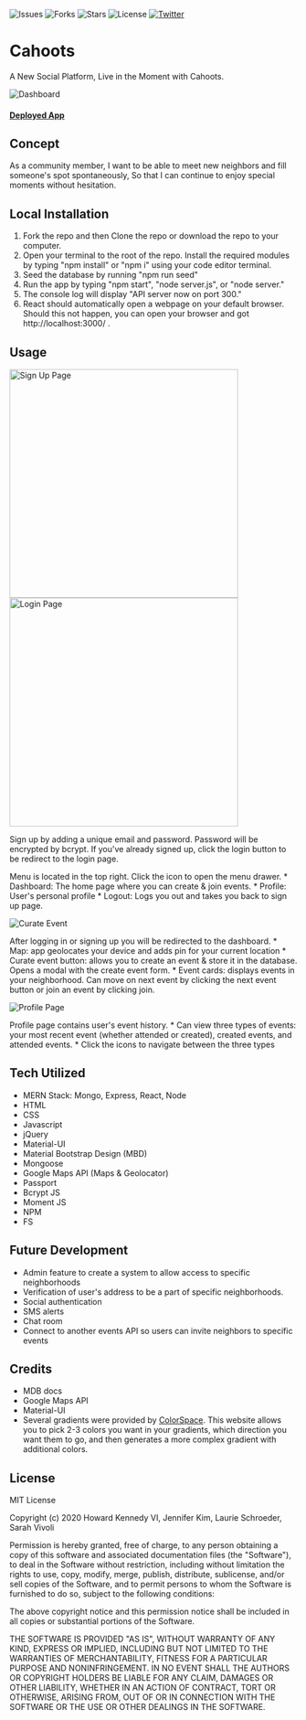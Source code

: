 ![Issues](https://img.shields.io/github/issues/hkennedyvi/event-maker)  ![Forks](https://img.shields.io/github/forks/hkennedyvi/event-maker)  ![Stars](	https://img.shields.io/github/stars/hkennedyvi/event-maker)  ![License](https://img.shields.io/github/license/hkennedyvi/event-maker)  [![Twitter](https://img.shields.io/twitter/url?style=social)](https://twitter.com/intent/tweet?text=Wow:&url=https%3A%2F%2Fimg.shields.io%2Fgithub%2Flicense%2Fhkennedyvi%2Fevent-maker)

# Cahoots
A New Social Platform, 
Live in the Moment with Cahoots.

![Dashboard](https://media.giphy.com/media/W5ZWHQSfmTgOnupLtx/giphy.gif)

#### [Deployed App](https://u-incahoots.herokuapp.com/)

## Concept
As a community member,
I want to be able to meet new neighbors and fill someone's spot spontaneously,
So that I can continue to enjoy special moments without hesitation.

## Local Installation
1. Fork the repo and then Clone the repo or download the repo to your computer. 
2. Open your terminal to the root of the repo. Install the required modules by typing "npm install" or "npm i" using your code editor terminal.
3. Seed the database by running "npm run seed"
4. Run the app by typing "npm start", "node server.js", or "node server."
5. The console log will display "API server now on port 300."
6. React should automatically open a webpage on your default browser. Should this not happen, you can open your browser and got http://localhost:3000/ .


## Usage
<img src="./readme-assets/sign-up" alt="Sign Up Page" width="400"/>  <img src="./readme-assets/login" alt="Login Page" width="400"/>

Sign up by adding a unique email and password. Password will be encrypted by bcrypt. If you've already signed up, click the login button to be redirect to the login page.

Menu is located in the top right. Click the icon to open the menu drawer. 
    * Dashboard: The home page where you can create & join events. 
    * Profile: User's personal profile 
    * Logout: Logs you out and takes you back to sign up page.

![Curate Event](https://media.giphy.com/media/QYLUpwxaDDi8XZl8no/giphy.gif)

After logging in or signing up you will be redirected to the dashboard.
    * Map: app geolocates your device and adds pin for your current location
    * Curate event button: allows you to create an event & store it in the database. Opens a modal with the create event form. 
    * Event cards: displays events in your neighborhood. Can move on next event by clicking the next event button or join an event by clicking join. 

![Profile Page](https://media.giphy.com/media/VeI1Mq1ch8h1F68FkI/giphy.gif)

Profile page contains user's event history.
    * Can view three types of events: your most recent event (whether attended or created), created events, and attended events.
    * Click the icons to navigate between the three types


## Tech Utilized
* MERN Stack: Mongo, Express, React, Node
* HTML
* CSS
* Javascript
* jQuery
* Material-UI
* Material Bootstrap Design (MBD)
* Mongoose
* Google Maps API (Maps & Geolocator)
* Passport
* Bcrypt JS
* Moment JS
* NPM
* FS


## Future Development
* Admin feature to create a system to allow access to specific neighborhoods
* Verification of user's address to be a part of specific neighborhoods.
* Social authentication
* SMS alerts
* Chat room
* Connect to another events API so users can invite neighbors to specific events


## Credits
* MDB docs
* Google Maps API
* Material-UI
* Several gradients were provided by [ColorSpace](https://mycolor.space/). This website allows you to pick 2-3 colors you want in your gradients, which direction you want them to go, and then generates a more complex gradient with additional colors. 


## License

MIT License

Copyright (c) 2020 Howard Kennedy VI, Jennifer Kim, Laurie Schroeder, Sarah Vivoli

Permission is hereby granted, free of charge, to any person obtaining a copy
of this software and associated documentation files (the "Software"), to deal
in the Software without restriction, including without limitation the rights
to use, copy, modify, merge, publish, distribute, sublicense, and/or sell
copies of the Software, and to permit persons to whom the Software is
furnished to do so, subject to the following conditions:

The above copyright notice and this permission notice shall be included in all
copies or substantial portions of the Software.

THE SOFTWARE IS PROVIDED "AS IS", WITHOUT WARRANTY OF ANY KIND, EXPRESS OR
IMPLIED, INCLUDING BUT NOT LIMITED TO THE WARRANTIES OF MERCHANTABILITY,
FITNESS FOR A PARTICULAR PURPOSE AND NONINFRINGEMENT. IN NO EVENT SHALL THE
AUTHORS OR COPYRIGHT HOLDERS BE LIABLE FOR ANY CLAIM, DAMAGES OR OTHER
LIABILITY, WHETHER IN AN ACTION OF CONTRACT, TORT OR OTHERWISE, ARISING FROM,
OUT OF OR IN CONNECTION WITH THE SOFTWARE OR THE USE OR OTHER DEALINGS IN THE
SOFTWARE.